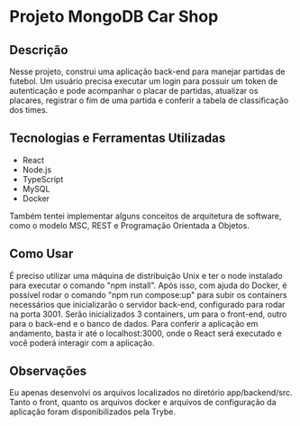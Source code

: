# Projeto MongoDB Car Shop #

## Descrição ##

Nesse projeto, construi uma aplicação back-end para manejar partidas de futebol. Um usuário precisa executar um login para possuir um token de autenticação e pode acompanhar
o placar de partidas, atualizar os placares, registrar o fim de uma partida e conferir a tabela de classificação dos times.

## Tecnologias e Ferramentas Utilizadas ##

- React
- Node.js
- TypeScript
- MySQL
- Docker

Também tentei implementar alguns conceitos de arquitetura de software, como o modelo MSC, REST e Programação Orientada a Objetos.

## Como Usar ##



É preciso utilizar uma máquina de distribuição Unix e ter o node instalado para executar o comando "npm install". Após isso, com ajuda do Docker, é possível rodar o comando "npm run compose:up" para subir os containers necessários que inicializarão o servidor back-end, configurado para rodar na porta 3001.
Serão inicializados 3 containers, um para o front-end, outro para o back-end e o banco de dados. Para conferir a aplicação em andamento, basta ir até o localhost:3000, onde o React
será executado e você poderá interagir com a aplicação.

## Observações ##

Eu apenas desenvolvi os arquivos localizados no diretório app/backend/src. Tanto o front, quanto os arquivos docker e arquivos de configuração da aplicação foram disponibilizados pela Trybe.

